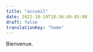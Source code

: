 ```yaml
---
title: "accueil"
date: 2022-10-10T18:36:49-05:00
draft: false
translationKey: "home"
---
```


Bienvenue. 